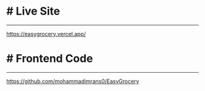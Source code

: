 # # Live Site
---------------------------------------------------------------------------------------------------------------
https://easygrocery.vercel.app/

# # Frontend Code
---------------------------------------------------------------------------------------------------------------
https://github.com/mohammadimrans0/EasyGrocery



